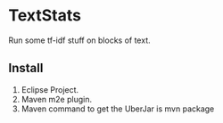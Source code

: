 # TextStats
Run some tf-idf stuff on blocks of text. 

## Install
1. Eclipse Project.
2. Maven m2e plugin.
3. Maven command to get the UberJar is mvn package
